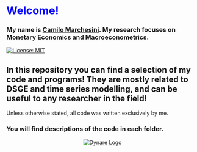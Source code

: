 
# <span style="color:blue">Welcome\!</span>

### My name is  [Camilo Marchesini](https://camilomrch.github.io/). My research focuses on Monetary Economics and Macroeconometrics.

[![License: MIT](https://img.shields.io/badge/License-MIT-yellow.svg)](https://opensource.org/licenses/MIT)
## In this repository you can find a selection of my code and programs\! They are mostly related to DSGE and time series modelling, and can be useful to any researcher in the field\! 
Unless otherwise stated, all code was written exclusively by me.

### You will find descriptions of the code in each folder.



<a name="logo"/>
<div align="center">
<a href="https://www.dynare.org/" target="_blank">
<img src="https://www.dynare.org/assets/images/logo/dlogo.svg" alt="Dynare Logo"></img>
</a>
</div>

